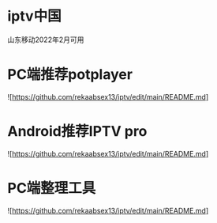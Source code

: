 # iptv中国
山东移动2022年2月可用
# PC端推荐potplayer
![https://github.com/rekaabsex13/iptv/edit/main/README.md]
# Android推荐IPTV pro
![https://github.com/rekaabsex13/iptv/edit/main/README.md]
# PC端整理工具
![https://github.com/rekaabsex13/iptv/edit/main/README.md]
